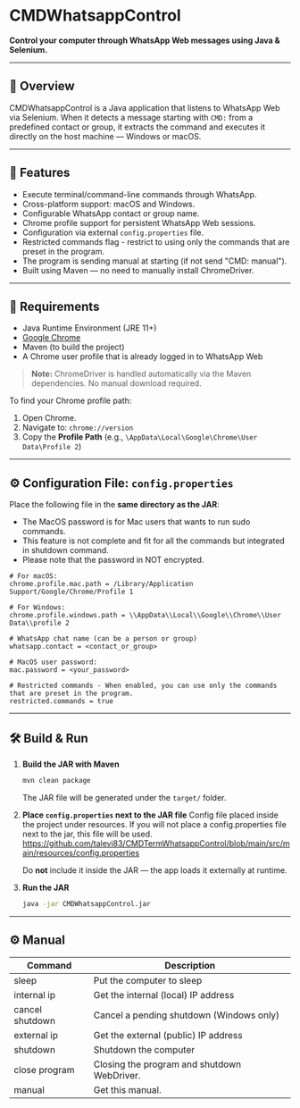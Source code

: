 # CMDWhatsappControl

**Control your computer through WhatsApp Web messages using Java & Selenium.**

---

## 🔹 Overview

CMDWhatsappControl is a Java application that listens to WhatsApp Web via Selenium. When it detects a message starting with `CMD:` from a predefined contact or group, it extracts the command and executes it directly on the host machine — Windows or macOS.

---

## 🚀 Features

- Execute terminal/command-line commands through WhatsApp.
- Cross-platform support: macOS and Windows.
- Configurable WhatsApp contact or group name.
- Chrome profile support for persistent WhatsApp Web sessions.
- Configuration via external `config.properties` file.
- Restricted commands flag - restrict to using only the commands that are preset in the program.
- The program is sending manual at starting (if not send "CMD: manual").
- Built using Maven — no need to manually install ChromeDriver.

---

## 🧱 Requirements

- Java Runtime Environment (JRE 11+)
- [Google Chrome](https://www.google.com/chrome/)
- Maven (to build the project)
- A Chrome user profile that is already logged in to WhatsApp Web

> **Note:** ChromeDriver is handled automatically via the Maven dependencies. No manual download required.

To find your Chrome profile path:

1. Open Chrome.
2. Navigate to: `chrome://version`
3. Copy the **Profile Path** (e.g., `\AppData\Local\Google\Chrome\User Data\Profile 2`)

---

## ⚙️ Configuration File: `config.properties`

Place the following file in the **same directory as the JAR**:
* The MacOS password is for Mac users that wants to run sudo commands.
* This feature is not complete and fit for all the commands but integrated in shutdown command.
* Please note that the password in NOT encrypted.

```properties
# For macOS:
chrome.profile.mac.path = /Library/Application Support/Google/Chrome/Profile 1

# For Windows:
chrome.profile.windows.path = \\AppData\\Local\\Google\\Chrome\\User Data\\profile 2

# WhatsApp chat name (can be a person or group)
whatsapp.contact = <contact_or_group>

# MacOS user password:
mac.password = <your_password>

# Restricted commands - When enabled, you can use only the commands that are preset in the program.
restricted.commands = true
```
---

## 🛠️ Build & Run

1. **Build the JAR with Maven**

   ```bash
   mvn clean package
   ```

   The JAR file will be generated under the `target/` folder.

2. **Place `config.properties` next to the JAR file**
   Config file placed inside the project under resources.
   If you will not place a config.properties file next to the jar, this file will be used.
   https://github.com/talevi83/CMDTermWhatsappControl/blob/main/src/main/resources/config.properties

   Do **not** include it inside the JAR — the app loads it externally at runtime.

4. **Run the JAR**

   ```bash
   java -jar CMDWhatsappControl.jar
   ```

---
## ⚙️ Manual

| Command          | Description                                    |
|------------------|------------------------------------------------|
| sleep            | Put the computer to sleep                      |
| internal ip      | Get the internal (local) IP address            |
| cancel shutdown  | Cancel a pending shutdown (Windows only)       |
| external ip      | Get the external (public) IP address           |
| shutdown         | Shutdown the computer                          |
| close program    | Closing the program and shutdown WebDriver.    |
| manual           | Get this manual.                               |
